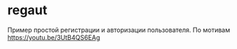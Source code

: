 # regaut
Пример простой регистрации и авторизации пользователя.
По мотивам https://youtu.be/3UtB4QS6EAg
